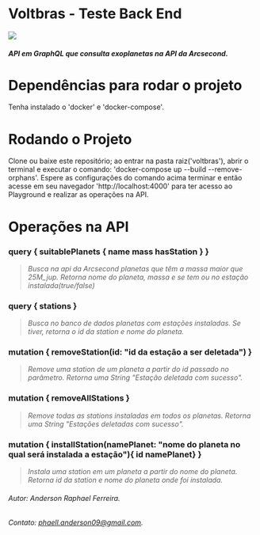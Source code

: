 # Voltbras - Teste Back End
![](https://scx1.b-cdn.net/csz/news/800/2019/exoplanetsca.jpg)  
##### API em GraphQL que consulta exoplanetas na API da Arcsecond. 



# Dependências para rodar o projeto
Tenha instalado o 'docker' e 'docker-compose'.

# Rodando o Projeto 
Clone ou baixe este repositório; ao entrar na pasta raiz('voltbras'), abrir o terminal e executar o comando: 
'docker-compose up --build --remove-orphans'. 
Espere as configurações do comando acima terminar e então acesse em seu navegador 'http://localhost:4000' para ter acesso ao Playground e realizar as operações na API. 

# Operações na API 
### query { suitablePlanets { name mass hasStation } }
>*Busca na api da Arcsecond planetas que têm a massa maior que 25M_jup. Retorna nome do planeta, massa e se tem ou no estação instalada(true/false)*

### query { stations }
>*Busca no banco de dados planetas com estações instaladas. Se tiver, retorna o id da station e nome do planeta.*

### mutation { removeStation(id: "id da estação a ser deletada") }
>*Remove uma station de um planeta a partir do id passado no parâmetro. Retorna uma String "Estação deletada com sucesso".*

### mutation { removeAllStations }
>*Remove todas as stations instaladas em todos os planetas. Retorna uma String "Estações deletadas com sucesso".*

### mutation { installStation(namePlanet: "nome do planeta no qual será instalada a estação"){ id namePlanet} }
>*Instala uma station em um planeta a partir do nome do planeta. Retorna id da station e nome do planeta onde foi instalada.*

<div id='whatismarkdown'/>  
 
###### Autor: *Anderson Raphael Ferreira*.
###### Contato: *phaell.anderson09@gmail.com*.


